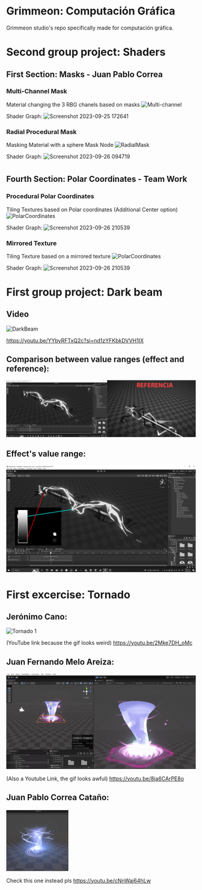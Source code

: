 # Grimmeon: Computación Gráfica
Grimmeon studio's repo specifically made for computación gráfica.
# Second group project: Shaders
## First Section: Masks - Juan Pablo Correa
### Multi-Channel Mask
Material changing the 3 RBG chanels based on masks
![Multi-channel](https://github.com/Namelss4/grimmeon-cg/assets/82065985/7e26390e-0914-45da-bcdc-7dfa272b76e5)

Shader Graph:
![Screenshot 2023-09-25 172641](https://github.com/Namelss4/grimmeon-cg/assets/82065985/154201d6-6e18-4a7a-955b-9f3215250fce)
### Radial Procedural Mask
Masking Material with a sphere Mask Node
![RadialMask](https://github.com/Namelss4/grimmeon-cg/assets/82065985/f8146f81-eb5f-4b13-b409-032841a160ab)

Shader Graph: 
![Screenshot 2023-09-26 094719](https://github.com/Namelss4/grimmeon-cg/assets/82065985/035c56cf-61a2-43f1-837d-6b2df530d3dd)

#

## Fourth Section: Polar Coordinates - Team Work
### Procedural Polar Coordinates
Tiling Textures based on Polar coordinates (Additional Center option)
![PolarCoordinates](https://github.com/Namelss4/grimmeon-cg/assets/82065985/58dc8f14-6640-4ce8-80a1-dfdd7bd11142)

Shader Graph:
![Screenshot 2023-09-26 210539](https://github.com/Namelss4/grimmeon-cg/assets/82065985/35d48c3e-44dd-4a1d-b9ef-69d0019b0565)

### Mirrored Texture
Tiling Texture based on a mirrored texture
![PolarCoordinates](https://github.com/Namelss4/grimmeon-cg/assets/82065985/58dc8f14-6640-4ce8-80a1-dfdd7bd11142)

Shader Graph:
![Screenshot 2023-09-26 210539](https://github.com/Namelss4/grimmeon-cg/assets/82065985/35d48c3e-44dd-4a1d-b9ef-69d0019b0565)


# First group project: Dark beam

## Video

![DarkBeam](DarkBeamVFX.gif)

https://youtu.be/YYbyRFTxQ2c?si=nd1zYFKbkDVVH1IX

## Comparison between value ranges (effect and reference):
![ComparisonValues](CompEfectoReferencia.png)

## Effect's value range:
![DarkBeamValues](Values.png)

# First excercise: Tornado
## Jerónimo Cano:

![Tornado 1](TornadoGIFjc.gif)

(YouTube link because the gif looks weird)
https://youtu.be/2Mke7DH_oMc

## Juan Fernando Melo Areiza:

![Tornado Mágico 1](TornadoMagicoGIF.gif)

(Also a Youtube Link, the gif looks awful)
https://youtu.be/8ja6CArPE8o

## Juan Pablo Correa Cataño:
![Tornado JPcorrea](TornadoJPCorrea.gif)

Check this one instead pls
https://youtu.be/cNnWaj64hLw
